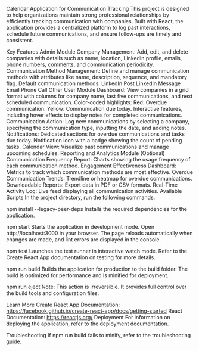 Calendar Application for Communication Tracking
This project is designed to help organizations maintain strong professional relationships by efficiently tracking communication with companies. Built with React, the application provides a centralized platform to log past interactions, schedule future communications, and ensure follow-ups are timely and consistent.

Key Features
Admin Module
Company Management:
Add, edit, and delete companies with details such as name, location, LinkedIn profile, emails, phone numbers, comments, and communication periodicity.
Communication Method Management:
Define and manage communication methods with attributes like name, description, sequence, and mandatory flag.
Default communication methods:
LinkedIn Post
LinkedIn Message
Email
Phone Call
Other
User Module
Dashboard:
View companies in a grid format with columns for company name, last five communications, and next scheduled communication.
Color-coded highlights:
Red: Overdue communication.
Yellow: Communication due today.
Interactive features, including hover effects to display notes for completed communications.
Communication Action:
Log new communications by selecting a company, specifying the communication type, inputting the date, and adding notes.
Notifications:
Dedicated sections for overdue communications and tasks due today.
Notification icon with a badge showing the count of pending tasks.
Calendar View:
Visualize past communications and manage upcoming schedules.
Reporting and Analytics Module (Optional)
Communication Frequency Report:
Charts showing the usage frequency of each communication method.
Engagement Effectiveness Dashboard:
Metrics to track which communication methods are most effective.
Overdue Communication Trends:
Trendline or heatmap for overdue communications.
Downloadable Reports:
Export data in PDF or CSV formats.
Real-Time Activity Log:
Live feed displaying all communication activities.
Available Scripts
In the project directory, run the following commands:

npm install --legacy-peer-deps
Installs the required dependencies for the application.

npm start
Starts the application in development mode.
Open http://localhost:3000 in your browser. The page reloads automatically when changes are made, and lint errors are displayed in the console.

npm test
Launches the test runner in interactive watch mode.
Refer to the Create React App documentation on testing for more details.

npm run build
Builds the application for production to the build folder. The build is optimized for performance and is minified for deployment.

npm run eject
Note: This action is irreversible. It provides full control over the build tools and configuration files.

Learn More
Create React App Documentation: https://facebook.github.io/create-react-app/docs/getting-started
React Documentation: https://reactjs.org/
Deployment
For information on deploying the application, refer to the deployment documentation.

Troubleshooting
If npm run build fails to minify, refer to the troubleshooting guide.
